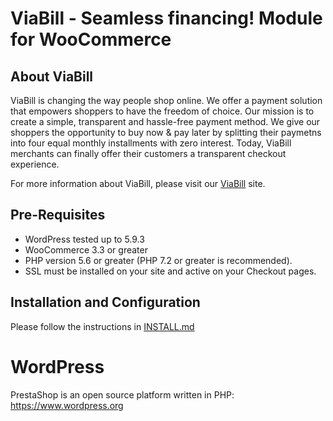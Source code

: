 # ViaBill - Seamless financing! Module for WooCommerce

## About ViaBill

ViaBill is changing the way people shop online. We offer a payment solution that empowers shoppers to have the freedom of choice. Our mission is to create a simple, transparent and hassle-free payment method. We give our shoppers the opportunity to buy now & pay later by splitting their paymetns into four equal monthly installments with zero interest. Today, ViaBill merchants can finally offer their customers a transparent checkout experience.

For more information about ViaBill, please visit our [ViaBill](https://viabill.com) site.

## Pre-Requisites
* WordPress tested up to 5.9.3
* WooCommerce 3.3 or greater
* PHP version 5.6 or greater (PHP 7.2 or greater is recommended).
* SSL must be installed on your site and active on your Checkout pages.

## Installation and Configuration

Please follow the instructions in [INSTALL.md](INSTALL.md)

# WordPress

PrestaShop is an open source platform written in PHP: https://www.wordpress.org
